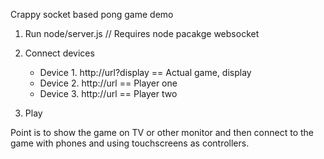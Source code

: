 Crappy socket based pong game demo

1. Run node/server.js // Requires node pacakge websocket

2. Connect devices
	* Device 1. http://url?display == Actual game, display
	* Device 2. http://url == Player one
	* Device 3. http://url == Player two
	
3. Play

Point is to show the game on TV or other monitor and then connect to the game with phones and using touchscreens as controllers.

